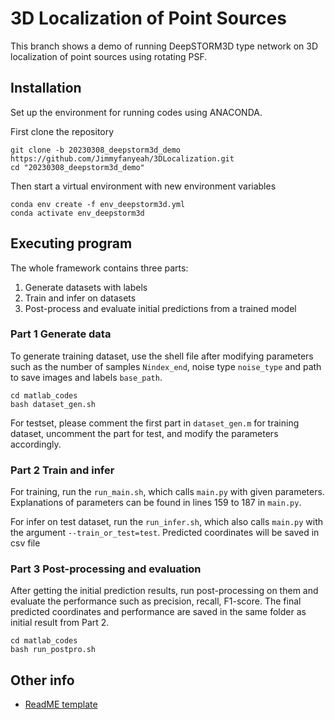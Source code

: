 # 3D Localization of Point Sources
This branch shows a demo of running DeepSTORM3D type network on 3D localization of point sources using rotating PSF.

## Installation
Set up the environment for running codes using ANACONDA.

First clone the  repository
```
git clone -b 20230308_deepstorm3d_demo https://github.com/Jimmyfanyeah/3DLocalization.git
cd "20230308_deepstorm3d_demo"
```

Then start a virtual environment with new environment variables
```
conda env create -f env_deepstorm3d.yml
conda activate env_deepstorm3d
```

## Executing program
The whole framework contains three parts: 
1. Generate datasets with labels 
2. Train and infer on datasets 
3. Post-process and evaluate initial predictions from a trained model

### Part 1 Generate data
To generate training dataset, use the shell file after modifying parameters such as the number of samples `Nindex_end`, noise type `noise_type` and path to save images and labels `base_path`. 
```
cd matlab_codes
bash dataset_gen.sh
```

For testset, please comment the first part in `dataset_gen.m` for training dataset, uncomment the part for test, and modify the parameters accordingly.

### Part 2 Train and infer
For training, run the `run_main.sh`, which calls `main.py` with given parameters. Explanations of parameters can be found in lines 159 to 187 in `main.py`.

For infer on test dataset, run the `run_infer.sh`, which also calls `main.py` with the argument `--train_or_test=test`. Predicted coordinates will be saved in csv file

### Part 3 Post-processing and evaluation
After getting the initial prediction results, run post-processing on them and evaluate the performance such as precision, recall, F1-score. The final predicted coordinates and performance are saved in the same folder as initial result from Part 2.
```
cd matlab_codes
bash run_postpro.sh
```


## Other info
* [ReadME template](https://gist.github.com/DomPizzie/7a5ff55ffa9081f2de27c315f5018afc)


<script type="text/javascript" src="http://cdn.mathjax.org/mathjax/latest/MathJax.js?config=default"></script>
